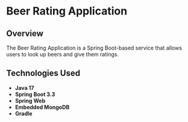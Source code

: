 # Beer Rating Application

## Overview

The Beer Rating Application is a Spring Boot-based service that allows users to look up beers and give them ratings.

## Technologies Used

- **Java 17**
- **Spring Boot 3.3**
- **Spring Web**
- **Embedded MongoDB**
- **Gradle**